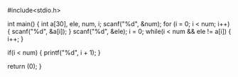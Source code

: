 #include<stdio.h>
 
int main() {
   int a[30], ele, num, i;
   scanf("%d", &num);
   for (i = 0; i < num; i++)
    {
      scanf("%d", &a[i]);
    }
   scanf("%d", &ele);
   i = 0;
   while(i < num && ele != a[i]) 
     {
       i++;
     }
 
   if(i < num)
     {
        printf("%d", i + 1);
     }
 
   return (0);
}
